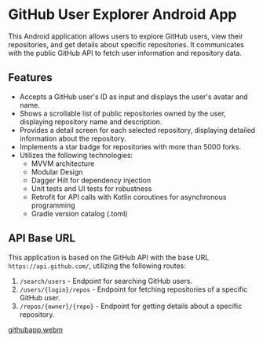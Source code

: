 # GitHub User Explorer Android App

This Android application allows users to explore GitHub users, view their repositories, and get details about specific repositories. It communicates with the public GitHub API to fetch user information and repository data.

## Features

- Accepts a GitHub user's ID as input and displays the user's avatar and name.
- Shows a scrollable list of public repositories owned by the user, displaying repository name and description.
- Provides a detail screen for each selected repository, displaying detailed information about the repository.
- Implements a star badge for repositories with more than 5000 forks.
- Utilizes the following technologies:
  - MVVM architecture
  - Modular Design
  - Dagger Hilt for dependency injection
  - Unit tests and UI tests for robustness
  - Retrofit for API calls with Kotlin coroutines for asynchronous programming
  - Gradle version catalog (.toml)

## API Base URL

This application is based on the GitHub API with the base URL `https://api.github.com/`, utilizing the following routes:

1. `/search/users` - Endpoint for searching GitHub users.
2. `/users/{login}/repos` - Endpoint for fetching repositories of a specific GitHub user.
3. `/repos/{owner}/{repo}` - Endpoint for getting details about a specific repository.

[githubapp.webm](https://github.com/Gaganpreet1993/github_app/assets/5916001/427ecfd1-5193-4fcd-84bb-c25642e12ab5)
